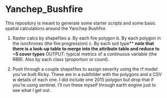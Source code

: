 # Yanchep_Bushfire


This repository is meant to generate some starter scripts and some basic spatial calculations around the Yanchep Bushfire

1)	Raster calcs by shapefiles 
a.	By each fire polygon
b.	By each polygon in the isochrones (the fire progression)
c.	By each soil type**
**note that there is a look-up table to merge into the attribute table and reduce to ~5 cover types**
OUTPUT:  typical metrics of a continuous variable (the RBR).  Also by each class (proportion or count).

2)	Push through a couple shapefiles to assign severity using the rf model you’ve built Ricky.  These are in a subfolder with the polygons and a CSV w details of each one.  I did include one 2015 polygon but drop that if you’re using sentinel.   I’ll run these myself through earth engine just to see what I get out.  
